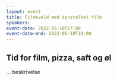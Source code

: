 ```yaml
---
layout: event
title: Filmkveld med synstolket film
speakers: 
event-date: 2022-05-10T17:00
event-date-end: 2022-05-10T19:00
---
```

## Tid for film, pizza, saft og øl
... beskrivelse

